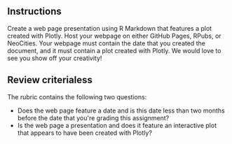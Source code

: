 ## Instructions

Create a web page presentation using R Markdown that features a plot created with Plotly. Host your webpage on either 
GitHub Pages, RPubs, or NeoCities. Your webpage must contain the date that you created the document, and it must contain 
a plot created with Plotly. We would love to see you show off your creativity!  

## Review criterialess 
The rubric contains the following two questions:

* Does the web page feature a date and is this date less than two months before the date that you're grading this assignment?
* Is the web page a presentation and does it feature an interactive plot that appears to have been created with Plotly?



